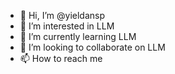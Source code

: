 - 👋 Hi, I’m @yieldansp
- 👀 I’m interested in LLM
- 🌱 I’m currently learning LLM
- 💞️ I’m looking to collaborate on LLM
- 📫 How to reach me 

<!---
yieldansp/yieldansp is a ✨ special ✨ repository because its `README.md` (this file) appears on your GitHub profile.
You can click the Preview link to take a look at your changes.
--->
